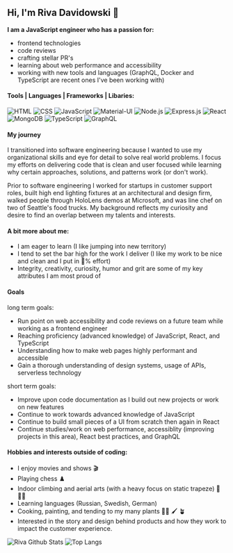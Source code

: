 ## Hi, I'm Riva Davidowski :wave:

**I am a JavaScript engineer who has a passion for:**

 - frontend technologies
 - code reviews 
 - crafting stellar PR's
 - learning about web performance and accessibility
 - working with new tools and languages (GraphQL, Docker and TypeScript are recent ones I've been working with)

#### Tools | Languages | Frameworks | Libaries: 
![HTML](https://img.shields.io/badge/HTML5-E34F26?style=for-the-badge&logo=html5&logoColor=white)
![CSS](https://img.shields.io/badge/CSS-239120?&style=for-the-badge&logo=css3&logoColor=white)
![JavaScript](https://img.shields.io/badge/JavaScript-F7DF1E?style=for-the-badge&logo=javascript&logoColor=black)
![Material-UI](https://img.shields.io/badge/Material--UI-0081CB?style=for-the-badge&logo=material-ui&logoColor=white)
![Node.js](https://img.shields.io/badge/Node.js-43853D?style=for-the-badge&logo=node.js&logoColor=white)
![Express.js](https://img.shields.io/badge/Express.js-404D59?style=for-the-badge)
![React](https://img.shields.io/badge/React-20232A?style=for-the-badge&logo=react&logoColor=61DAFB)
![MongoDB](https://img.shields.io/badge/MongoDB-4EA94B?style=for-the-badge&logo=mongodb&logoColor=white)
![TypeScript](https://img.shields.io/badge/typescript-%23007ACC.svg?style=for-the-badge&logo=typescript&logoColor=white)
![GraphQL](https://img.shields.io/badge/Apollo%20GraphQL-311C87?&style=for-the-badge&logo=Apollo%20GraphQL&logoColor=white)


#### My journey
I transitioned into software engineering because I wanted to use my organizational skills and eye for detail to solve real world problems. I focus my efforts on delivering code that is clean and user focused while learning why certain approaches, solutions, and patterns work (or don't work).

Prior to software engineering I worked for startups in customer support roles, built high end lighting fixtures at an architectural and design firm, walked people through HoloLens demos at Microsoft, and was line chef on two of Seattle's food trucks. My background reflects my curiosity and desire to find an overlap between my talents and interests.

#### A bit more about me:
  - I am eager to learn (I like jumping into new territory)
  - I tend to set the bar high for the work I deliver (I like my work to be nice and clean and I put in :100:% effort)
  - Integrity, creativity, curiosity, humor and grit are some of my key attributes I am most proud of

#### Goals

long term goals:
   - Run point on web accessibility and code reviews on a future team while working as a frontend engineer
   - Reaching proficiency (advanced knowledge) of JavaScript, React, and TypeScript 
   - Understanding how to make web pages highly performant and accessible      
   - Gain a thorough understanding of design systems, usage of APIs, serverless technology

 short term goals:
  - Improve upon code documentation as I build out new projects or work on new features
  - Continue to work towards advanced knowledge of JavaScript
  - Continue to build small pieces of a UI from scratch then again in React
  - Continue studies/work on web performance, accessiblity (improving projects in this area), React best practices, and GraphQL

#### Hobbies and interests outside of coding:
   - I enjoy movies and shows :clapper:	
   - Playing chess :chess_pawn:	
   - Indoor climbing and aerial arts (with a heavy focus on static trapeze) :circus_tent:	 :climbing_woman:
   - Learning languages (Russian, Swedish, German) 
   - Cooking, painting, and tending to my many plants :woman_cook:	:paintbrush:	:potted_plant:	
   - Interested in the story and design behind products and how they work to impact the customer experience.

![Riva Github Stats](https://github-readme-stats.vercel.app/api?username=rivad2&show_icons=true&theme=gotham)
![Top Langs](https://github-readme-stats.vercel.app/api/top-langs/?username=rivad2&layout=compact)

